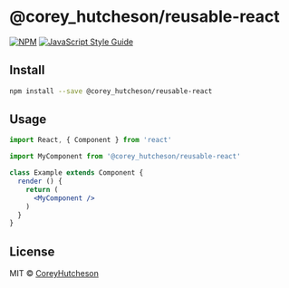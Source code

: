 # @corey_hutcheson/reusable-react

> 

[![NPM](https://img.shields.io/npm/v/@corey_hutcheson/reusable-react.svg)](https://www.npmjs.com/package/@corey_hutcheson/reusable-react) [![JavaScript Style Guide](https://img.shields.io/badge/code_style-standard-brightgreen.svg)](https://standardjs.com)

## Install

```bash
npm install --save @corey_hutcheson/reusable-react
```

## Usage

```jsx
import React, { Component } from 'react'

import MyComponent from '@corey_hutcheson/reusable-react'

class Example extends Component {
  render () {
    return (
      <MyComponent />
    )
  }
}
```

## License

MIT © [CoreyHutcheson](https://github.com/CoreyHutcheson)
